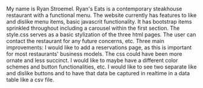 My name is Ryan Stroemel. Ryan's Eats is a contemporary steakhouse restaurant with a functional menu. The website currently has features to like and dislike menu items, basic javascrit functionality. It has bootstrap items sprinkled throughout including a carousel within the first section. The style.css serves as a basic stylization of the three html pages. The user can contact the restaurant for any future concerns, etc. Three main improvements: I would like to add a reservations page, as this is important for most restaurants' business models. The css could have been more ornate and less succinct. I would like to maybe have a different color schemes and button functionalities, etc. I would like to see two separate like and dislike buttons and to have that data be captured in realtime in a data table like a csv file. 

